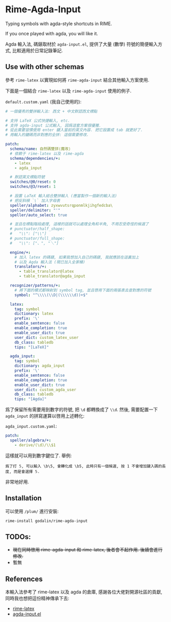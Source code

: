 # Rime-Agda-Input

Typing symbols with agda-style shortcuts in RIME.

If you once played with agda, you will like it.

Agda 輸入法, 碼錶取材於 `agda-input.el`,
提供了大量 (數學) 符號的簡便輸入方式, 比較適用於日常記錄筆記.

## Use with other schemas

參考 `rime-latex` 以實現如何將 `rime-agda-input` 結合其他輸入方案使用.

下面是一個結合 `rime-latex` 以及 `rime-agda-input` 使用的例子.

`default.custom.yaml` (我自己使用的):

```yaml
# 一個優秀的雙拼輸入法: 西文 + 中文默認西文標點

# 支持 LaTeX 公式快捷輸入, etc.
# 支持 agda-input 公式輸入, 因爲這套方案很優雅.
# 從此需要習慣使用 enter 鍵入當前的英文內容. 把它設置成 tab 就更好了.
# 用輸入的鍵碼而非對應的全拼: 這個需要修改.

patch:
  schema/name: 自然碼雙拼⟨魔改⟩
  # 依赖于 rime-latex 以及 rime-agda
  schema/dependencies/+:
    - latex
    - agda_input

  # 默認英文標點符號
  switches/@0/reset: 0
  switches/@3/reset: 1

  # 設置 LaTeX 輸入結合雙拼輸入 (應當製作一個新的輸入法)
  # 把反斜槓 `\` 加入字母表
  speller/alphabet: zyxwvutsrqponmlkjihgfedcba\
  speller/delimiter: "'"
  speller/auto_select: true

  # 並且在標點階段處理, 這樣的話就可以處理全角和半角, 不用忍受奇怪的候選了
  # punctuator/half_shape:
  #   "\\": ["\\"]
  # punctuator/full_shape:
  #   "\\": ["、", "＼"]

  engine/+:
    # 加入 latex 的碼錶, 如果我想加入自己的碼錶, 我就應該在這裏加上
    # 以及 Agda 輸入法 (現已加入全家桶)
    translators/+:
      - table_translator@latex
      - table_translator@agda_input

  recognizer/patterns/+:
    # 將下面的模式都映射到 symbol tag, 並且啓用下面的兩張表去查對應的符號
    symbol: "^\\\\(\\D|(\\\\\\d))+$"

  latex:
    tag: symbol
    dictionary: latex
    prefix: '\'
    enable_sentence: false
    enable_completion: true
    enable_user_dict: true
    user_dict: custom_latex_user
    db_class: tabledb
    tips: "[LaTeX]"

  agda_input:
    tag: symbol
    dictionary: agda_input
    prefix: '\'
    enable_sentence: false
    enable_completion: true
    enable_user_dict: true
    user_dict: custom_agda_user
    db_class: tabledb
    tips: "[Agda]"
```

爲了保留所有需要用到數字的符號, 把 `\d` 都轉換成了 `\\d`.
然後, 需要配置一下 `agda_input` 的拼寫運算以啓用上述轉化:

`agda_input.custom.yaml`:

```yaml
patch:
  speller/algebra/+:
    - derive/(\d)/\\$1
```

這樣就可以用到數字鍵位了. 舉例:

```
爲了打 𝟝, 可以輸入 \b\5, 會轉化成 \b5, 此時只有一個候選, 按 1 不會增加鍵入碼的長度, 而是會選擇 𝟝.
```

非常地好用.

## Installation

可以使用 `/plum/` 進行安裝:

```bash
rime-install godalin/rime-agda-input
```

## TODOs:

- ~~現在同時啓用 rime-agda-input 和 rime-latex, 後者會不起作用. 後續會進行修改.~~
- 暫無

## References

本輸入法參考了 rime-latex 以及 agda 的倉庫,
感謝各位大佬對開源社區的貢獻, 同時我也想把這份精神傳承下去:

- [rime-latex](https://github.com/shenlebantongying/rime_latex)
- [agda-input.el](https://github.com/agda/agda/blob/master/src/data/emacs-mode/agda-input.el)
